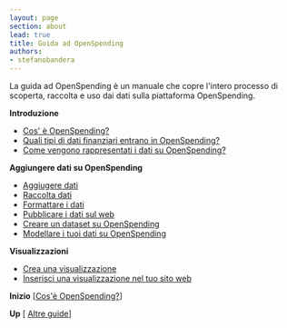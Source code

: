```yaml
---
layout: page
section: about
lead: true
title: Guida ad OpenSpending
authors:
- stefanobandera
---
```

La guida ad OpenSpending è un manuale che copre l'intero processo di scoperta, raccolta e uso dai dati sulla piattaforma OpenSpending.

<strong>Introduzione</strong>

<ul>
<li><a href="./cose-openspending/">Cos' è OpenSpending?</a></li>
<li><a href="./quali-tipi-di-dati-finanziari-entrano-in-openspending/">Quali tipi di dati finanziari entrano in OpenSpending?</a></li>
<li><a href="./come-vengono-rappresentati-i-dati-su-openspending/">Come vengono rappresentati i dati su OpenSpending?</a></li>
</ul>
<strong>Aggiungere dati su OpenSpending</strong>

<ul>
<li><a href="./aggiungere-dati-ad-openspending/">Aggiugere dati</a></li>
<li><a href="./raccolta-dati/">Raccolta dati</a></li>
<li><a href="./formattare-i-dati/">Formattare i dati</a></li>
<li><a href="./pubblicare-i-dati-sul-web/">Pubblicare i dati sul web</a></li>
<li><a href="./creare-un-dataset-su-openspending/">Creare un dataset su OpenSpending</a></li>
<li><a href="./modellare-i-tuoi-dati-su-openspending/">Modellare i tuoi dati su OpenSpending</a></li>
</ul>
<strong>Visualizzazioni</strong>

<ul>
<li><a href="./crea-una-visualizzazione/">Crea una visualizzazione</a></li>
<li><a href="./inserisci-una-visualizzazione-nel-tuo-sito-web/">Inserisci una visualizzazione nel tuo sito web</a></li>
</ul>

**Inizio** [<a href="./cose-openspending/">Cos'è OpenSpending?</a>]

**Up** [ <a href="{{site.baseurl}}/help/guide/">Altre guide</a>]
